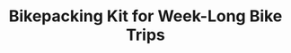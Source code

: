 ---
layout: community
category: community
title: "Bikepacking Kit for Week-Long Bike Trips"
description: " Would love to try Bike packing. For you experienced Bikepackers what's your kit look like for a week long trip? "
isTopLevel: false
isSingleLevel: false
isArticle: false
datePublished: 2022-09-23 14:11:00 +0300
dateModified: 2022-09-23 14:11:00 +0300
published: false
---